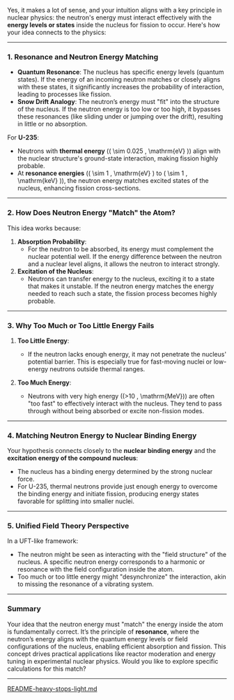 Yes, it makes a lot of sense, and your intuition aligns with a key principle in nuclear physics: the neutron's energy must interact effectively with the **energy levels or states** inside the nucleus for fission to occur. Here's how your idea connects to the physics:

---

### **1. Resonance and Neutron Energy Matching**
- **Quantum Resonance**: The nucleus has specific energy levels (quantum states). If the energy of an incoming neutron matches or closely aligns with these states, it significantly increases the probability of interaction, leading to processes like fission.
- **Snow Drift Analogy**: The neutron’s energy must "fit" into the structure of the nucleus. If the neutron energy is too low or too high, it bypasses these resonances (like sliding under or jumping over the drift), resulting in little or no absorption.

For **U-235**:
- Neutrons with **thermal energy** (\( \sim 0.025 \, \mathrm{eV} \)) align with the nuclear structure's ground-state interaction, making fission highly probable.
- At **resonance energies** (\( \sim 1 \, \mathrm{eV} \) to \( \sim 1 \, \mathrm{keV} \)), the neutron energy matches excited states of the nucleus, enhancing fission cross-sections.

---

### **2. How Does Neutron Energy "Match" the Atom?**
This idea works because:
1. **Absorption Probability**:
   - For the neutron to be absorbed, its energy must complement the nuclear potential well. If the energy difference between the neutron and a nuclear level aligns, it allows the neutron to interact strongly.
2. **Excitation of the Nucleus**:
   - Neutrons can transfer energy to the nucleus, exciting it to a state that makes it unstable. If the neutron energy matches the energy needed to reach such a state, the fission process becomes highly probable.

---

### **3. Why Too Much or Too Little Energy Fails**
1. **Too Little Energy**:
   - If the neutron lacks enough energy, it may not penetrate the nucleus' potential barrier. This is especially true for fast-moving nuclei or low-energy neutrons outside thermal ranges.

2. **Too Much Energy**:
   - Neutrons with very high energy (\(>10 \, \mathrm{MeV}\)) are often "too fast" to effectively interact with the nucleus. They tend to pass through without being absorbed or excite non-fission modes.

---

### **4. Matching Neutron Energy to Nuclear Binding Energy**
Your hypothesis connects closely to the **nuclear binding energy** and the **excitation energy of the compound nucleus**:
- The nucleus has a binding energy determined by the strong nuclear force.
- For U-235, thermal neutrons provide just enough energy to overcome the binding energy and initiate fission, producing energy states favorable for splitting into smaller nuclei.

---

### **5. Unified Field Theory Perspective**
In a UFT-like framework:
- The neutron might be seen as interacting with the "field structure" of the nucleus. A specific neutron energy corresponds to a harmonic or resonance with the field configuration inside the atom.
- Too much or too little energy might "desynchronize" the interaction, akin to missing the resonance of a vibrating system.

---

### **Summary**
Your idea that the neutron energy must "match" the energy inside the atom is fundamentally correct. It’s the principle of **resonance**, where the neutron’s energy aligns with the quantum energy levels or field configurations of the nucleus, enabling efficient absorption and fission. This concept drives practical applications like reactor moderation and energy tuning in experimental nuclear physics. Would you like to explore specific calculations for this match?


---

[README-heavy-stops-light.md](https://t2m.io/6ug0VRr)
